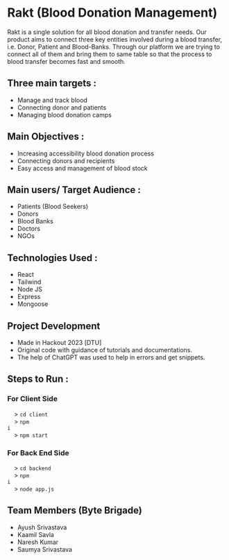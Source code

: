 # Rakt (Blood Donation Management)
 Rakt is a single solution for all blood donation and transfer needs. Our product aims to connect three key entities involved during a blood transfer, i.e. Donor, Patient and Blood-Banks.
 Through our platform we are trying to connect all of them and bring them to same table so that the process to blood transfer becomes fast and smooth.

## Three main targets :
 - Manage and track blood 
 - Connecting donor and patients
 - Managing blood donation camps

## Main Objectives :
 - Increasing accessibility blood donation process
 - Connecting donors and recipients
 - Easy access and management of blood stock

## Main users/ Target Audience :
 - Patients (Blood Seekers)
 - Donors 
 - Blood Banks
 - Doctors
 - NGOs

## Technologies Used :
 - React
 - Tailwind
 - Node JS
 - Express 
 - Mongoose

 ## Project Development
 - Made in Hackout 2023 [DTU]
 - Original code with guidance of tutorials and documentations.
 - The help of ChatGPT was used to help in errors and get snippets.

## Steps to Run :
 ### For Client Side
 &nbsp;&nbsp;&nbsp;&nbsp;> <code>cd client</code> <br/>
 &nbsp;&nbsp;&nbsp;&nbsp;> <code>npm i</code><br/>
 &nbsp;&nbsp;&nbsp;&nbsp;> <code>npm start</code></br>    
 ### For Back End Side 
 &nbsp;&nbsp;&nbsp;&nbsp;> <code>cd backend</code><br/>
 &nbsp;&nbsp;&nbsp;&nbsp;> <code>npm i</code><br/>
 &nbsp;&nbsp;&nbsp;&nbsp;> <code>node app.js</code> <br/>

## Team Members (Byte Brigade)
- Ayush Srivastava
- Kaamil Savla
- Naresh Kumar
- Saumya Srivastava
